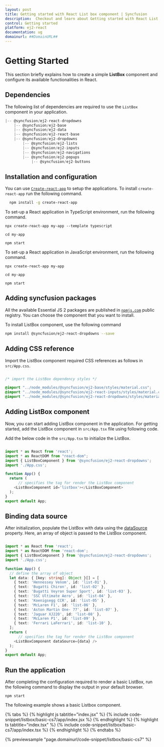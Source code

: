 ```yaml
---
layout: post
title: Getting started with React List box component | Syncfusion
description:  Checkout and learn about Getting started with React List box component of Syncfusion Essential JS 2 and more details.
control: Getting started 
platform: ej2-react
documentation: ug
domainurl: ##DomainURL##
---
```


# Getting Started

This section briefly explains how to create a simple **ListBox** component and configure its available functionalities in React.

## Dependencies

The following list of dependencies are required to use the `ListBox` component in your application.

```javascript
|-- @syncfusion/ej2-react-dropdowns
    |-- @syncfusion/ej2-base
    |-- @syncfusion/ej2-data
    |-- @syncfusion/ej2-react-base
    |-- @syncfusion/ej2-dropdowns
        |-- @syncfusion/ej2-lists
        |-- @syncfusion/ej2-inputs
        |-- @syncfusion/ej2-navigations
        |-- @syncfusion/ej2-popups
            |-- @syncfusion/ej2-buttons
```

## Installation and configuration

You can use [`Create-react-app`](https://github.com/facebookincubator/create-react-app) to setup the applications. To install `create-react-app` run the following command.

   ```bash
     npm install -g create-react-app
   ```

To set-up a React application in TypeScript environment, run the following command.

<div class='tsx'>

```
npx create-react-app my-app --template typescript

cd my-app

npm start

```

</div>

To set-up a React application in JavaScript environment, run the following command.

<div class='tsx'>

```
npx create-react-app my-app

cd my-app

npm start

```

## Adding syncfusion packages

All the available Essential JS 2 packages are published in [`npmjs.com`](https://www.npmjs.com/~syncfusionorg) public registry. You can choose the component that you want to install.

To install ListBox component, use the following command

```bash
npm install @syncfusion/ej2-react-dropdowns --save
```

## Adding CSS reference

Import the ListBox component required CSS references as follows in `src/App.css`.

```css

/* import the ListBox dependency styles */

@import "../node_modules/@syncfusion/ej2-base/styles/material.css";
@import "../node_modules/@syncfusion/ej2-react-inputs/styles/material.css";
@import "../node_modules/@syncfusion/ej2-react-dropdowns/styles/material.css";

```

## Adding ListBox component

Now, you can start adding ListBox component in the application. For getting started, add the ListBox component in `src/App.tsx` file using following code.

Add the below code in the `src/App.tsx` to initialize the ListBox.

```ts

import * as React from 'react';
import * as ReactDOM from "react-dom";
import { ListBoxComponent } from '@syncfusion/ej2-react-dropdowns';
import './App.css';

function App() {
  return (
      // specifies the tag for render the ListBox component
    <ListBoxComponent id='listbox'></ListBoxComponent>
  );
}
export default App;

```

## Binding data source

After initialization, populate the ListBox with data using the [dataSource](https://ej2.syncfusion.com/react/documentation/api/list-box/#datasource) property. Here, an array of object is passed to the ListBox component.

```ts

import * as React from 'react';
import * as ReactDOM from 'react-dom';
import { ListBoxComponent } from '@syncfusion/ej2-react-dropdowns';
import './App.css';

function App() {
  // define the array of object
  let data: { [key: string]: Object }[] = [
    { text: 'Hennessey Venom', id: 'list-01' },
    { text: 'Bugatti Chiron', id: 'list-02' },
    { text: 'Bugatti Veyron Super Sport', id: 'list-03' },
    { text: 'SSC Ultimate Aero', id: 'list-04' },
    { text: 'Koenigsegg CCR', id: 'list-05' },
    { text: 'McLaren F1', id: 'list-06' },
    { text: 'Aston Martin One- 77', id: 'list-07' },
    { text: 'Jaguar XJ220', id: 'list-08' },
    { text: 'McLaren P1', id: 'list-09' },
    { text: 'Ferrari LaFerrari', id: 'list-10' },
  ];
  return (
      // specifies the tag for render the ListBox component
    <ListBoxComponent dataSource={data} />
  );
}
export default App;

```

## Run the application

After completing the configuration required to render a basic ListBox, run the following command to display the output in your default browser.

```
npm start
```

The following example shows a basic Listbox component.

{% tabs %}
{% highlight js tabtitle="index.jsx" %}
{% include code-snippet/listbox/basic-cs7/app/index.jsx %}
{% endhighlight %}
{% highlight ts tabtitle="index.tsx" %}
{% include code-snippet/listbox/basic-cs7/app/index.tsx %}
{% endhighlight %}
{% endtabs %}

 {% previewsample "page.domainurl/code-snippet/listbox/basic-cs7" %}